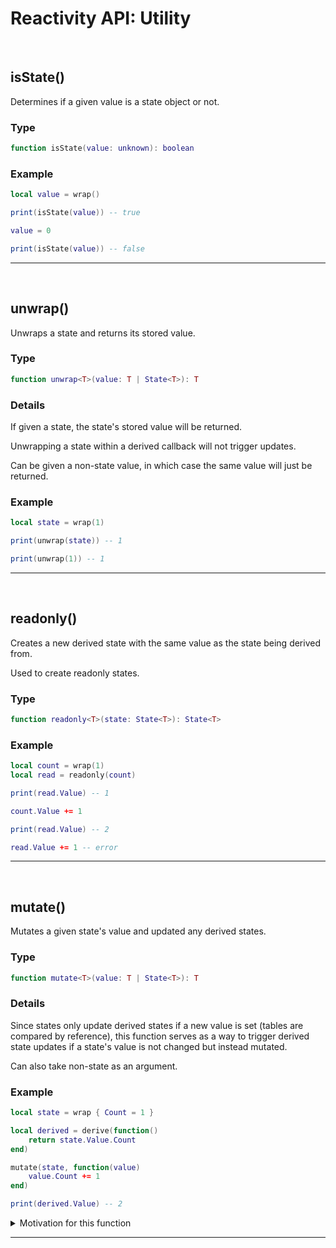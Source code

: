 # Reactivity API: Utility

<br/>

## isState()

Determines if a given value is a state object or not.

### Type

```lua
function isState(value: unknown): boolean
```

### Example

```lua
local value = wrap()

print(isState(value)) -- true

value = 0

print(isState(value)) -- false
```

-------------------------------------------------------------------

<br/>

## unwrap()

Unwraps a state and returns its stored value.

### Type

```lua
function unwrap<T>(value: T | State<T>): T
```

### Details

If given a state, the state's stored value will be returned.

Unwrapping a state within a derived callback will not trigger updates.

Can be given a non-state value, in which case the same value will just be returned.

### Example

```lua
local state = wrap(1)

print(unwrap(state)) -- 1

print(unwrap(1)) -- 1
```

-------------------------------------------------------------------

<br/>

## readonly()

Creates a new derived state with the same value as the state being derived from.

Used to create readonly states.

### Type

```lua
function readonly<T>(state: State<T>): State<T>
```

### Example

```lua
local count = wrap(1)
local read = readonly(count)

print(read.Value) -- 1

count.Value += 1

print(read.Value) -- 2

read.Value += 1 -- error
```

-------------------------------------------------------------------

<br/>

## mutate()

Mutates a given state's value and updated any derived states.

### Type

```lua
function mutate<T>(value: T | State<T>): T
```

### Details

Since states only update derived states if a new value is set (tables are compared by reference),
this function serves as a way to trigger derived state updates if a state's value is not changed but
instead mutated.

Can also take non-state as an argument.

### Example

```lua
local state = wrap { Count = 1 }

local derived = derive(function()
    return state.Value.Count
end)

mutate(state, function(value)
    value.Count += 1
end)

print(derived.Value) -- 2
```

<details><summary>Motivation for this function</summary>

```lua
local state = wrap { Count = 1 }

local derived = derive(function()
    return state.Value.Count
end)

state.Value.Count += 1

print(derived.Value) -- still 1 because `state.Value` was never set with a new value so change wasn't detected

local value = state.Value
value.Count += 1
state.Value = value

print(derived.Value) -- still 1 because although `state.Value` was set, when the new value set was compared,
-- it was still the same as the previous (tables are compared by reference not their contents)
-- and so no update was made
```

</details>

-------------------------------------------------------------------
